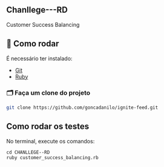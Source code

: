 ## Chanllege---RD
Customer Success Balancing

## 🔧 Como rodar

É necessário ter instalado:
- [Git](https://git-scm.com)
- [Ruby](https://www.ruby-lang.org/pt/downloads/)

### 🗂 Faça um clone do projeto

```bash
git clone https://github.com/goncadanilo/ignite-feed.git
```

## Como rodar os testes

No terminal, execute os comandos:

```
cd CHANLLEGE--RD
ruby customer_success_balancing.rb
